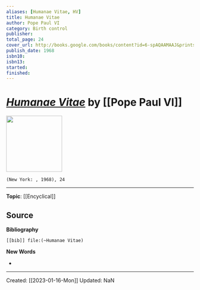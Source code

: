 ```yaml
---
aliases: [Humanae Vitae, HV]
title: Humanae Vitae
author: Pope Paul VI
category: Birth control
publisher: 
total_page: 24
cover_url: http://books.google.com/books/content?id=6-spAQAAMAAJ&printsec=frontcover&img=1&zoom=1&source=gbs_api
publish_date: 1968
isbn10: 
isbn13: 
started: 
finished: 
---
```

# *[Humanae Vitae](https://www.vatican.va/content/paul-vi/en/encyclicals/documents/hf_p-vi_enc_25071968_humanae-vitae.html)* by [[Pope Paul VI]]

<img src="http://books.google.com/books/content?id=6-spAQAAMAAJ&printsec=frontcover&img=1&zoom=1&source=gbs_api" width=150>

`(New York: , 1968), 24`

--- 
**Topic**: [[Encyclical]]

**Source**
- 


**Bibliography**

```query
[[bib]] file:(~Humanae Vitae)
```
 

**New Words**

- 

---
Created: [[2023-01-16-Mon]]
Updated: NaN
